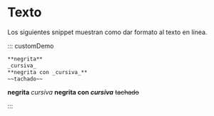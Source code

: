 <!-- markdownlint-disable MD031-->

# Texto

Los siguientes snippet muestran como dar formato al texto en línea.

::: customDemo

<!-- prettier-ignore -->
```markdown
**negrita**
_cursiva_
**negrita con _cursiva_**
~~tachado~~
```

<!-- prettier-ignore -->
**negrita**
_cursiva_
**negrita con _cursiva_**
~~tachado~~

:::
